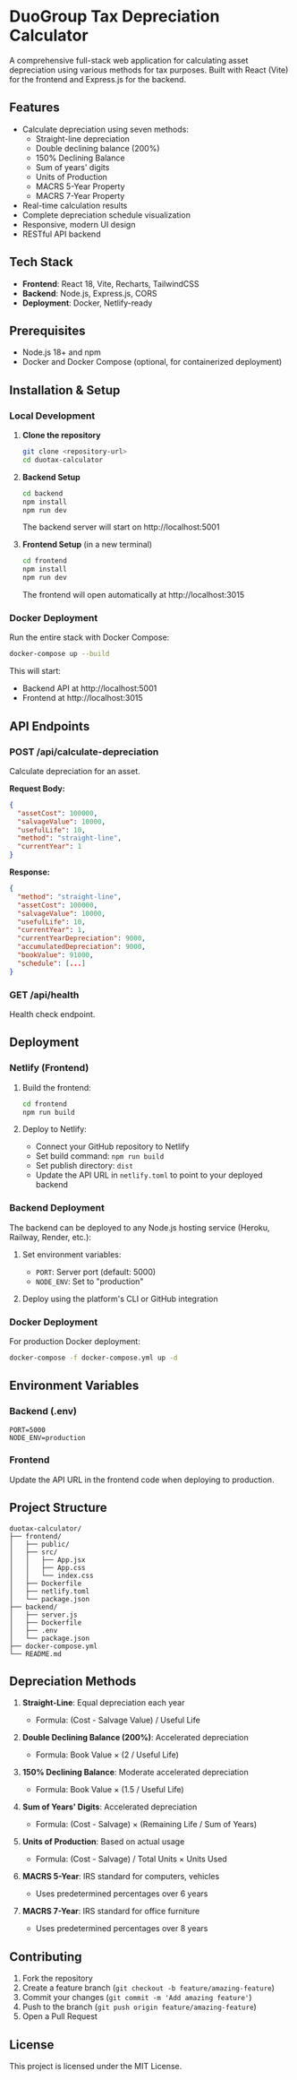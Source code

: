 # DuoGroup Tax Depreciation Calculator

A comprehensive full-stack web application for calculating asset depreciation using various methods for tax purposes. Built with React (Vite) for the frontend and Express.js for the backend.

## Features

- Calculate depreciation using seven methods:
  - Straight-line depreciation
  - Double declining balance (200%)
  - 150% Declining Balance
  - Sum of years' digits
  - Units of Production
  - MACRS 5-Year Property
  - MACRS 7-Year Property
- Real-time calculation results
- Complete depreciation schedule visualization
- Responsive, modern UI design
- RESTful API backend

## Tech Stack

- **Frontend**: React 18, Vite, Recharts, TailwindCSS
- **Backend**: Node.js, Express.js, CORS
- **Deployment**: Docker, Netlify-ready

## Prerequisites

- Node.js 18+ and npm
- Docker and Docker Compose (optional, for containerized deployment)

## Installation & Setup

### Local Development

1. **Clone the repository**
   ```bash
   git clone <repository-url>
   cd duotax-calculator
   ```

2. **Backend Setup**
   ```bash
   cd backend
   npm install
   npm run dev
   ```
   The backend server will start on http://localhost:5001

3. **Frontend Setup** (in a new terminal)
   ```bash
   cd frontend
   npm install
   npm run dev
   ```
   The frontend will open automatically at http://localhost:3015

### Docker Deployment

Run the entire stack with Docker Compose:

```bash
docker-compose up --build
```

This will start:
- Backend API at http://localhost:5001
- Frontend at http://localhost:3015

## API Endpoints

### POST /api/calculate-depreciation
Calculate depreciation for an asset.

**Request Body:**
```json
{
  "assetCost": 100000,
  "salvageValue": 10000,
  "usefulLife": 10,
  "method": "straight-line",
  "currentYear": 1
}
```

**Response:**
```json
{
  "method": "straight-line",
  "assetCost": 100000,
  "salvageValue": 10000,
  "usefulLife": 10,
  "currentYear": 1,
  "currentYearDepreciation": 9000,
  "accumulatedDepreciation": 9000,
  "bookValue": 91000,
  "schedule": [...]
}
```

### GET /api/health
Health check endpoint.

## Deployment

### Netlify (Frontend)

1. Build the frontend:
   ```bash
   cd frontend
   npm run build
   ```

2. Deploy to Netlify:
   - Connect your GitHub repository to Netlify
   - Set build command: `npm run build`
   - Set publish directory: `dist`
   - Update the API URL in `netlify.toml` to point to your deployed backend

### Backend Deployment

The backend can be deployed to any Node.js hosting service (Heroku, Railway, Render, etc.):

1. Set environment variables:
   - `PORT`: Server port (default: 5000)
   - `NODE_ENV`: Set to "production"

2. Deploy using the platform's CLI or GitHub integration

### Docker Deployment

For production Docker deployment:

```bash
docker-compose -f docker-compose.yml up -d
```

## Environment Variables

### Backend (.env)
```
PORT=5000
NODE_ENV=production
```

### Frontend
Update the API URL in the frontend code when deploying to production.

## Project Structure

```
duotax-calculator/
├── frontend/
│   ├── public/
│   ├── src/
│   │   ├── App.jsx
│   │   ├── App.css
│   │   └── index.css
│   ├── Dockerfile
│   ├── netlify.toml
│   └── package.json
├── backend/
│   ├── server.js
│   ├── Dockerfile
│   ├── .env
│   └── package.json
├── docker-compose.yml
└── README.md
```

## Depreciation Methods

1. **Straight-Line**: Equal depreciation each year
   - Formula: (Cost - Salvage Value) / Useful Life

2. **Double Declining Balance (200%)**: Accelerated depreciation
   - Formula: Book Value × (2 / Useful Life)

3. **150% Declining Balance**: Moderate accelerated depreciation
   - Formula: Book Value × (1.5 / Useful Life)

4. **Sum of Years' Digits**: Accelerated depreciation
   - Formula: (Cost - Salvage) × (Remaining Life / Sum of Years)

5. **Units of Production**: Based on actual usage
   - Formula: (Cost - Salvage) / Total Units × Units Used

6. **MACRS 5-Year**: IRS standard for computers, vehicles
   - Uses predetermined percentages over 6 years

7. **MACRS 7-Year**: IRS standard for office furniture
   - Uses predetermined percentages over 8 years

## Contributing

1. Fork the repository
2. Create a feature branch (`git checkout -b feature/amazing-feature`)
3. Commit your changes (`git commit -m 'Add amazing feature'`)
4. Push to the branch (`git push origin feature/amazing-feature`)
5. Open a Pull Request

## License

This project is licensed under the MIT License.
